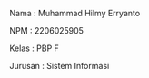 Nama    : Muhammad Hilmy Erryanto

NPM     : 2206025905

Kelas   : PBP F

Jurusan : Sistem Informasi